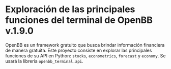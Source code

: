 # Exploración de las principales funciones del terminal de OpenBB v.1.9.0
OpenBB es un framework gratuito que busca brindar información financiera de manera gratuita. Este proyecto consiste en explorar las principales funciones de su API en Python: `stocks`, `econometrics`, `forecast` y `economy`. Se usará la librería `openbb_terminal.api`.
